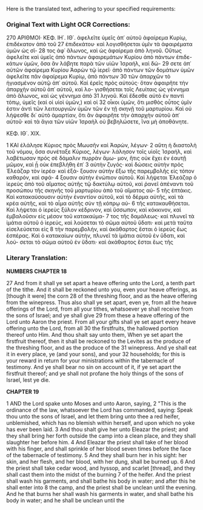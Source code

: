 Here is the translated text, adhering to your specified requirements:

### Original Text with Light OCR Corrections:

270 ΑΡΙΘΜΟΙ· ΚΕΦ. ΙΗ΄. ΙΘ΄.
ἀφελεῖτε ὑμεῖς ἀπ᾿ αὐτοῦ ἀφαίρεμα Κυρίῳ, ἐπιδέκατον ἀπὸ τοῦ
27 ἐπιδεκάτου· καὶ λογισθήσεται ὑμῖν τὰ ἀφαιρέματα ὑμῶν ὡς σῖ-
28 τος ἀφ᾿ ἅλωνος, καὶ ὡς ἀφαίρεμα ἀπὸ ληνοῦ. Οὕτως ἀφελεῖτε
καὶ ὑμεῖς ἀπὸ πάντων ἀφαιρεμάτων Κυρίου ἀπὸ πάντων ἐπιδε-
κάτων ὑμῶν, ὅσα ἂν λάβητε παρὰ τῶν υἱῶν Ἰσραήλ, καὶ δώ-
29 σετε ἀπ᾿ αὐτῶν ἀφαίρεμα Κυρίου Ἀαρὼν τῷ ἱερεῖ· ἀπὸ πάντων
τῶν δομάτων ὑμῶν ἀφελεῖτε πᾶν ἀφαίρεμα Κυρίῳ, ἀπὸ πάντων
30 τῶν ἀπαρχῶν τὸ ἡγιασμένον αὐτῷ ἀπ᾿ αὐτοῦ. Καὶ ἐρεῖς πρὸς
αὐτούς· ὅταν ἀφαιρῆτε τὴν ἀπαρχὴν αὐτοῦ ἀπ᾿ αὐτοῦ, καὶ λο-
γισθήσεται τοῖς Λευίταις ὡς γέννημα ἀπὸ ἅλωνος, καὶ ὡς γέννημα ἀπὸ
31 ληνοῦ. Καὶ ἔδεσθε αὐτὸ ἐν παντὶ τόπῳ, ὑμεῖς (καὶ οἱ υἱοὶ ὑμῶν,) καὶ οἱ
32 οἶκοι ὑμῶν, ὅτι μισθὸς οὗτος ὑμῖν ἐστιν ἀντὶ τῶν λειτουργιῶν ὑμῶν
τῶν ἐν τῇ σκηνῇ τοῦ μαρτυρίου. Καὶ οὐ λήψεσθε δι᾿ αὐτὸ ἁμαρτίαν,
ὅτι ἂν ἀφαιρῆτε τὴν ἀπαρχὴν αὐτοῦ ἀπ᾿ αὐτοῦ· καὶ τὰ ἅγια
τῶν υἱῶν Ἰσραὴλ οὐ βεβηλώσετε, ἵνα μὴ ἀποθάνητε.

ΚΕΦ. ΙΘ΄. ΧΙΧ.

1 ΚΑΙ ἐλάλησε Κύριος πρὸς Μωυσῆν καὶ Ἀαρών, λέγων·
2 αὕτη ἡ διαστολὴ τοῦ νόμου, ὅσα συνέταξε Κύριος, λέγων· λάλησον
τοῖς υἱοῖς Ἰσραήλ, καὶ λαβέτωσαν πρός σὲ δάμαλιν πυρρὰν ἄμω-
μον, ἥτις οὐκ ἔχει ἐν ἑαυτῇ μῶμον, καὶ ᾗ οὐκ ἐπεβλήθη ἐπ᾿
3 αὐτὴν ζυγός· καὶ δώσεις αὐτὴν πρὸς Ἐλεάζαρ τὸν ἱερέα· καὶ ἐξά-
ξουσιν αὐτὴν ἔξω τῆς παρεμβολῆς εἰς τόπον καθαρόν, καὶ σφά-
4 ξουσιν αὐτὴν ἐνώπιον αὐτοῦ. Καὶ λήψεται Ἐλεάζαρ ὁ ἱερεὺς
ἀπὸ τοῦ αἵματος αὐτῆς τῷ δακτύλῳ αὐτοῦ, καὶ ῥανεῖ ἀπέναντι
τοῦ προσώπου τῆς σκηνῆς τοῦ μαρτυρίου ἀπὸ τοῦ αἵματος αὐ-
5 τῆς ἑπτάκις. Καὶ κατακαύσουσιν αὐτὴν ἐναντίον αὐτοῦ, καὶ τὸ δέρμα
αὐτῆς, καὶ τὰ κρέα αὐτῆς, καὶ τὸ αἷμα αὐτῆς σὺν τῇ κόπρῳ αὐ-
6 τῆς κατακαυθήσεται. Καὶ λήψεται ὁ ἱερεὺς ξύλον κέδρινον, καὶ
ὕσσωπον, καὶ κόκκινον, καὶ ἐμβαλοῦσιν εἰς μέσον τοῦ κατακαύμα-
7 τος τῆς δαμάλεως· καὶ πλυνεῖ τὰ ἱμάτια αὐτοῦ ὁ ἱερεύς, καὶ
λούσεται τὸ σῶμα αὐτοῦ ὕδατι· καὶ μετὰ ταῦτα εἰσελεύσεται εἰς
8 τὴν παρεμβολήν, καὶ ἀκάθαρτος ἔσται ὁ ἱερεὺς ἕως ἑσπέρας. Καὶ
ὁ κατακαίων αὐτήν, πλυνεῖ τὰ ἱμάτια αὐτοῦ ἐν ὕδατι, καὶ λού-
σεται τὸ σῶμα αὐτοῦ ἐν ὕδατι· καὶ ἀκάθαρτος ἔσται ἕως τῆς

### Literary Translation:

**NUMBERS CHAPTER 18**

27 And from it shall ye set apart a heave offering unto the Lord, a tenth part of the tithe. And it shall be reckoned unto you, even your heave offerings, as [though it were] the corn
28 of the threshing floor, and as the heave offering from the winepress. Thus also shall ye set apart,
even ye, from all the heave offerings of the Lord, from all your tithes, whatsoever ye shall receive from the sons of Israel; and ye shall give
29 from these a heave offering of the Lord unto Aaron the priest. From all your gifts shall ye set apart every heave offering unto the Lord, from all
30 the firstfruits, the hallowed portion thereof unto Him. And thou shalt say unto them, When ye set apart the firstfruit thereof, then
it shall be reckoned to the Levites as the produce of the threshing floor, and as the produce of the
31 winepress. And ye shall eat it in every place, ye (and your sons), and your
32 households; for this is your reward in return for your ministrations within the tabernacle of testimony. And ye shall bear no sin on account of it, if ye set apart the firstfruit thereof; and ye shall not profane the holy things of the sons of Israel, lest ye die.

**CHAPTER 19**

1 AND the Lord spake unto Moses and unto Aaron, saying,
2 "This is the ordinance of the law, whatsoever the Lord has commanded, saying: Speak thou unto the sons of Israel, and let them bring unto thee a red heifer, unblemished, which has no blemish within herself, and upon which no yoke has ever been laid.
3 And thou shalt give her unto Eleazar the priest; and they shall bring her forth outside the camp into a clean place, and they shall slaughter her before him.
4 And Eleazar the priest shall take of her blood with his finger, and shall sprinkle of her blood seven times before the face of the tabernacle of testimony.
5 And they shall burn her in his sight: her skin, and her flesh, and her blood, with her dung, shall be burned up.
6 And the priest shall take cedar wood, and hyssop, and scarlet [thread], and they shall cast them into the midst of the burning
7 of the heifer. And the priest shall wash his garments, and shall bathe his body in water; and after this he shall enter into
8 the camp, and the priest shall be unclean until the evening. And he that burns her shall wash his garments in water, and shall bathe his body in water; and he shall be unclean until the